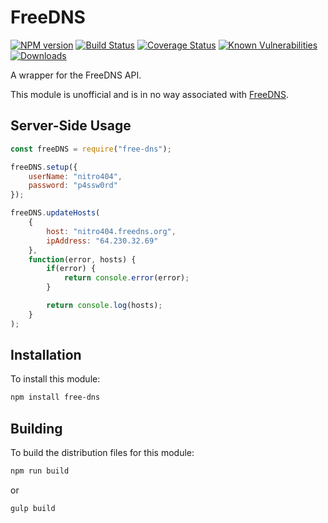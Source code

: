 # FreeDNS

[![NPM version][npm-version-image]][npm-url]
[![Build Status][build-status-image]][build-status-url]
[![Coverage Status][coverage-image]][coverage-url]
[![Known Vulnerabilities][vulnerabilities-image]][vulnerabilities-url]
[![Downloads][npm-downloads-image]][npm-url]

A wrapper for the FreeDNS API.

This module is unofficial and is in no way associated with [FreeDNS](https://freedns.afraid.org).

## Server-Side Usage

```javascript
const freeDNS = require("free-dns");

freeDNS.setup({
	userName: "nitro404",
	password: "p4ssw0rd"
});

freeDNS.updateHosts(
	{
		host: "nitro404.freedns.org",
		ipAddress: "64.230.32.69"
	},
	function(error, hosts) {
		if(error) {
			return console.error(error);
		}

		return console.log(hosts);
	}
);
```

## Installation

To install this module:
```bash
npm install free-dns
```

## Building

To build the distribution files for this module:
```bash
npm run build
```
or
```bash
gulp build
```

[npm-url]: https://www.npmjs.com/package/free-dns
[npm-version-image]: https://img.shields.io/npm/v/free-dns.svg
[npm-downloads-image]: http://img.shields.io/npm/dm/free-dns.svg

[build-status-url]: https://travis-ci.org/nitro404/free-dns
[build-status-image]: https://travis-ci.org/nitro404/free-dns.svg?branch=master

[coverage-url]: https://coveralls.io/github/nitro404/free-dns?branch=master
[coverage-image]: https://coveralls.io/repos/github/nitro404/free-dns/badge.svg?branch=master

[vulnerabilities-url]: https://snyk.io/test/github/nitro404/free-dns?targetFile=package.json
[vulnerabilities-image]: https://snyk.io/test/github/nitro404/free-dns/badge.svg?targetFile=package.json
